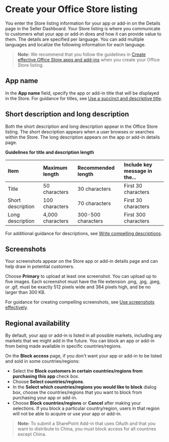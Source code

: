 # Create your Office Store listing

You enter the Store listing information for your app or add-in on the Details page in the Seller Dashboard. Your Store listing is where you communicate to customers what your app or add-in does and how it can provide value to them. The details are specified per language. You can add multiple languages and localize the following information for each language. 

>**Note:** We recommend that you follow the guidelines in [Create effective Office Store apps and add-ins](create-effective-office-store-apps-and-add-ins.md) when you create your Office Store listing.


## App name
In the **App name** field, specify the app or add-in title that will be displayed in the Store. For guidance for titles, see [Use a succinct and descriptive title](create-effective-office-store-apps-and-add-ins#use-a-succinct-and-descriptive-title).

## Short description and long description

Both the short description and long description appear in the Office Store listing. The short description appears when a user browses or searches within the Store. The long description appears on the app or add-in details page.

**Guidelines for title and description length**

|**Item**|**Maximum length**|**Recommended length**|**Include key message in the...**|
|:-------|:-----------------|:---------------------|:--------------------------------|
|Title|50 characters|30 characters|First 30 characters|
|Short description|100 characters|70 characters|First 30 characters|
|Long description|4,000 characters|300-500 characters|First 300 characters|

For additional guidance for descriptions, see [Write compelling descriptions](create-effective-office-store-apps-and-add-ins#write-compelling-descriptions).

## Screenshots

Your screenshots appear on the Store app or add-in details page and can help draw in potential customers.

Choose **Primary** to upload at least one screenshot. You can upload up to five images. Each screenshot must have the file extension .png, .jpg, .jpeg, or .gif, must be exactly 512 pixels wide and 384 pixels high, and be no larger than 300 KB.

For guidance for creating compelling screenshots, see [Use screenshots effectively](create-effective-office-store-apps-and-add-ins#use-screenshots-effectively).
 
## Regional availability

By default, your app or add-in is listed in all possible markets, including any markets that we might add in the future. You can block an app or add-in from being made available in specific countries/regions.

On the **Block access** page, if you don't want your app or add-in to be listed and sold in some countries/regions:

- Select the **Block customers in certain countries/regions from purchasing this app** check box.
- Choose **Select countries/regions**.
- In the **Select which countries/regions you would like to block** dialog box, choose the countries/regions that you want to block from purchasing your app or add-in.
- Choose **Block countries/regions** or **Cancel** after making your selections. If you block a particular country/region, users in that region will not be able to acquire or use your app or add-in.

>**Note:** To submit a SharePoint Add-in that uses OAuth and that you want to distribute to China, you must block access for all countries except China.
